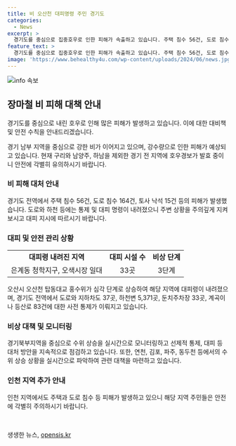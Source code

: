 ```yaml
---
title: 비 오산천 대피명령 주민 경기도
categories:
  - News
excerpt: >
  경기도를 중심으로 집중호우로 인한 피해가 속출하고 있습니다. 주택 침수 56건, 도로 침수 164건 등 피해 발생하며, 대피 명령도 내려지고 있습니다. 경기도는 비상 3단계를 발령하고, 수위 상승 상황을 실시간으로 모니터링하며 대처에 총력을 기울이고 있습니다. 이에 더해 인천 지역에서도 주택과 도로 침수, 옹벽 붕괴로 인한 피해가 발생했습니다. 현재 지역에서의 안전에 대한 우려가 높은 상황입니다.
feature_text: >
  경기도를 중심으로 집중호우로 인한 피해가 속출하고 있습니다. 주택 침수 56건, 도로 침수 164건 등 피해 발생하며, 대피 명령도 내려지고 있습니다. 경기도는 비상 3단계를 발령하고, 수위 상승 상황을 실시간으로 모니터링하며 대처에 총력을 기울이고 있습니다. 이에 더해 인천 지역에서도 주택과 도로 침수, 옹벽 붕괴로 인한 피해가 발생했습니다. 현재 지역에서의 안전에 대한 우려가 높은 상황입니다.
image: 'https://www.behealthy4u.com/wp-content/uploads/2024/06/news.jpg'
---
```


<p><img src="https://www.behealthy4u.com/wp-content/uploads/2024/06/news.jpg" alt="info 속보" /></p>

<h2 data-ke-size="size26">장마철 비 피해 대책 안내</h2>

<p>경기도를 중심으로 내린 호우로 인해 많은 피해가 발생하고 있습니다. 이에 대한 대비책 및 안전 수칙을 안내드리겠습니다.</p>

<p data-ke-size="size16">경기 남부 지역을 중심으로 강한 비가 이어지고 있으며, 강수량으로 인한 피해가 예상되고 있습니다. 현재 구리와 남양주, 하남을 제외한 경기 전 지역에 호우경보가 발효 중이니 안전에 각별히 유의하시기 바랍니다.</p>

<h3 data-ke-size="size20"><b>비 피해 대처 안내</b></h3>

<p data-ke-size="size16">경기도 전역에서 주택 침수 56건, 도로 침수 164건, 토사 낙석 15건 등의 피해가 발생했습니다. 도로와 하천 등에는 통제 및 대피 명령이 내려졌으니 주변 상황을 주의깊게 지켜보시고 대피 지시에 따르시기 바랍니다.</p>

<h3 data-ke-size="size20"><b>대피 및 안전 관리 상황</b></h3>

<table>
    <tbody>
        <tr>
            <td style="text-align: center; height: 17px;"><b>대피령 내려진 지역</b></td>
            <td style="text-align: center; height: 17px;"><b>대피 시설 수</b></td>
            <td style="text-align: center; height: 17px;"><b>비상 단계</b></td>
        </tr>
        <tr>
            <td style="text-align: center; height: 17px;">은계동 청학지구, 오색시장 일대</td>
            <td style="text-align: center; height: 17px;">33곳</td>
            <td style="text-align: center; height: 17px;">3단계</td>
        </tr>
    </tbody>
</table>

<p data-ke-size="size16">오산시 오산천 탑동대교 홍수위가 심각 단계로 상승하여 해당 지역에 대피령이 내려졌으며, 경기도 전역에서 도로와 지하차도 37곳, 하천변 5,371곳, 둔치주차장 33곳, 계곡이나 등산로 83건에 대한 사전 통제가 이뤄지고 있습니다.</p>

<h3 data-ke-size="size20"><b>비상 대책 및 모니터링</b></h3>

<p data-ke-size="size16">경기북부지역을 중심으로 수위 상승을 실시간으로 모니터링하고 선제적 통제, 대피 등 대처 방안을 지속적으로 점검하고 있습니다. 또한, 연천, 김포, 파주, 동두천 등에서의 수위 상승 상황을 실시간으로 파악하여 관련 대책을 마련하고 있습니다.</p>

<h3 data-ke-size="size20"><b>인천 지역 추가 안내</b></h3>

<p data-ke-size="size16">인천 지역에서도 주택과 도로 침수 등 피해가 발생하고 있으니 해당 지역 주민들은 안전에 각별히 주의하시기 바랍니다.</p>

<p data-ke-size="size16">&nbsp;</p>
생생한 뉴스, <a href="https://opensis.kr" rel="dofollow">opensis.kr</a>


